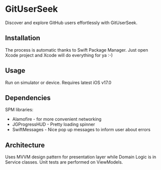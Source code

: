 # GitUserSeek
Discover and explore GitHub users effortlessly with GitUserSeek.

## Installation
The process is automatic thanks to Swift Package Manager. Just open Xcode project and Xcode will do everything for ya :-) 

## Usage
Run on simulator or device. Requires latest iOS v17.0

## Dependencies
SPM libraries:
 - Alamofire - for more convenient networking
 - JGProgressHUD - Pretty loading spinner
 - SwiftMessages - Nice pop up messages to inform user about errors

## Architecture
Uses MVVM design pattern for presentation layer while Domain Logic is in Service classes.
Unit tests are performed on ViewModels.